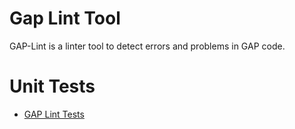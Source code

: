 # Gap Lint Tool
GAP-Lint is a linter tool to detect errors and problems in GAP code.

# Unit Tests

* [GAP Lint Tests](https://mcmartins.github.io/gap-lint/tests.html)
